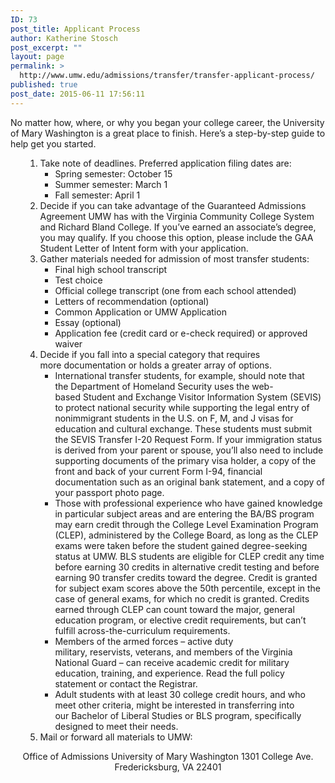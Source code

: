 ```yaml
---
ID: 73
post_title: Applicant Process
author: Katherine Stosch
post_excerpt: ""
layout: page
permalink: >
  http://www.umw.edu/admissions/transfer/transfer-applicant-process/
published: true
post_date: 2015-06-11 17:56:11
---
```

No matter how, where, or why you began your college career, the University of Mary Washington is a great place to finish. Here’s a step-by-step guide to help get you started.
<ol>
 	<li style="list-style-type: none">
<ol>
 	<li>Take note of deadlines. Preferred application filing dates are:
<ul>
 	<li>Spring semester: October 15</li>
 	<li>Summer semester: March 1</li>
 	<li>Fall semester: April 1</li>
</ul>
</li>
 	<li>Decide if you can take advantage of the Guaranteed Admissions Agreement UMW has with the Virginia Community College System and Richard Bland College. If you’ve earned an associate’s degree, you may qualify. If you choose this option, please include the GAA Student Letter of Intent form with your application.</li>
 	<li>Gather materials needed for admission of most transfer students:
<ul>
 	<li>Final high school transcript</li>
 	<li>Test choice</li>
 	<li>Official college transcript (one from each school attended)</li>
 	<li>Letters of recommendation (optional)</li>
 	<li>Common Application or UMW Application</li>
 	<li>Essay (optional)</li>
 	<li>Application fee (credit card or e-check required) or approved waiver</li>
</ul>
</li>
 	<li>Decide if you fall into a special category that requires more documentation or holds a greater array of options.
<ul>
 	<li>International transfer students, for example, should note that the Department of Homeland Security uses the web-based Student and Exchange Visitor Information System (SEVIS) to protect national security while supporting the legal entry of nonimmigrant students in the U.S. on F, M, and J visas for education and cultural exchange. These students must submit the SEVIS Transfer I-20 Request Form. If your immigration status is derived from your parent
or spouse, you’ll also need to include supporting documents of the primary visa<a name="2"></a> holder, a copy of the front and back of your current Form I-94, financial documentation such as an original bank statement, and a copy of your passport photo page.</li>
 	<li>Those with professional experience who have gained knowledge in particular subject areas and are entering the BA/BS program may earn credit through the College Level Examination Program (CLEP), administered by the College Board, as long as the CLEP exams were taken before the student gained degree-seeking status at UMW. BLS students are eligible for CLEP credit any time before earning 30 credits in alternative credit testing and before earning 90 transfer credits toward the degree. Credit is granted for subject exam scores above the 50th percentile, except in the case of general exams, for which no credit is granted. Credits earned through CLEP can count toward the major, general education program, or elective credit requirements, but can’t fulfill across-the-curriculum requirements.</li>
 	<li>Members of the armed forces – active duty military, reservists, veterans, and members of the Virginia National Guard – can receive academic credit for military education, training, and experience. Read the full policy statement or contact the Registrar.</li>
 	<li>Adult students with at least 30 college credit hours, and who meet other criteria, might be interested in transferring into our Bachelor of Liberal Studies or BLS program, specifically designed to meet their needs.</li>
</ul>
</li>
 	<li>Mail or forward all materials to UMW:</li>
</ol>
</li>
</ol>
<p style="text-align: center">Office of Admissions
University of Mary Washington
1301 College Ave.
Fredericksburg, VA 22401</p>